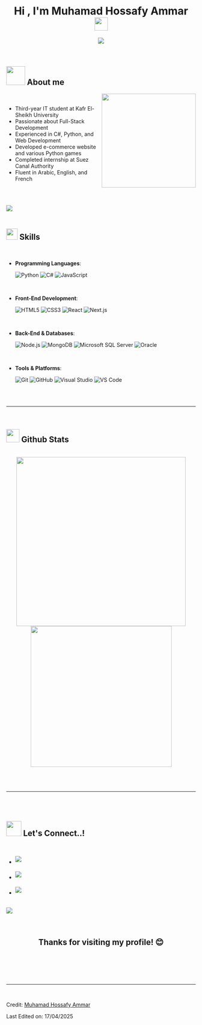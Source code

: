 <h1 align="center"><b>Hi , I'm Muhamad Hossafy Ammar </b><img src="https://media.giphy.com/media/hvRJCLFzcasrR4ia7z/giphy.gif" width="35"></h1>

<p align="center">
  <a href="https://github.com/DenverCoder1/readme-typing-svg"><img src="https://readme-typing-svg.herokuapp.com?font=Time+New+Roman&color=cyan&size=25&center=true&vCenter=true&width=600&height=100&lines=Software+Engineering+Student;Full-Stack+Developer;Python+and+C%23+Developer;Active+Learner;Love+to+code+and+create..<3"></a>
</p>

<br>

## <picture><img src="https://raw.githubusercontent.com/Tarikul-Islam-Anik/Animated-Fluent-Emojis/master/Emojis/Hand%20gestures/Waving%20Hand.png" width="50px"></picture> **About me**

<picture> <img align="right" src="https://i.gifer.com/origin/34/34338d26023e5515f6cc8969aa027bca_w200.gif" width="250px"></picture>

<br>

- Third-year IT student at Kafr El-Sheikh University
- Passionate about Full-Stack Development
- Experienced in C#, Python, and Web Development
- Developed e-commerce website and various Python games
- Completed internship at Suez Canal Authority
- Fluent in Arabic, English, and French

<br><br>

<img src="https://raw.githubusercontent.com/andreasbm/readme/master/assets/lines/colored.png"><br><br>

## <img src="https://raw.githubusercontent.com/Tarikul-Islam-Anik/Animated-Fluent-Emojis/master/Emojis/Objects/Hammer%20and%20Wrench.png" width="30"><b> Skills</b>
<br>

<p align="center">

- **Programming Languages**:
    
    ![Python](https://img.shields.io/badge/Python-3776AB?style=for-the-badge&logo=python&logoColor=white)
    ![C#](https://img.shields.io/badge/C%23-239120?style=for-the-badge&logo=c-sharp&logoColor=white)
    ![JavaScript](https://img.shields.io/badge/JavaScript-F7DF1E?style=for-the-badge&logo=javascript&logoColor=black)

<br>   
    
- **Front-End Development**:

   ![HTML5](https://img.shields.io/badge/HTML5-E34F26?style=for-the-badge&logo=html5&logoColor=white)
   ![CSS3](https://img.shields.io/badge/CSS3-1572B6?style=for-the-badge&logo=css3&logoColor=white)
   ![React](https://img.shields.io/badge/React-20232A?style=for-the-badge&logo=react&logoColor=61DAFB)
   ![Next.js](https://img.shields.io/badge/Next.js-000000?style=for-the-badge&logo=next.js&logoColor=white)

<br>

- **Back-End & Databases**:

    ![Node.js](https://img.shields.io/badge/Node.js-339933?style=for-the-badge&logo=nodedotjs&logoColor=white)
    ![MongoDB](https://img.shields.io/badge/MongoDB-4EA94B?style=for-the-badge&logo=mongodb&logoColor=white)
    ![Microsoft SQL Server](https://img.shields.io/badge/Microsoft%20SQL%20Server-CC2927?style=for-the-badge&logo=microsoft%20sql%20server&logoColor=white)
    ![Oracle](https://img.shields.io/badge/Oracle-F80000?style=for-the-badge&logo=oracle&logoColor=white)

<br>

- **Tools & Platforms**:

    ![Git](https://img.shields.io/badge/Git-F05032?style=for-the-badge&logo=git&logoColor=white)
    ![GitHub](https://img.shields.io/badge/GitHub-181717?style=for-the-badge&logo=github&logoColor=white)
    ![Visual Studio](https://img.shields.io/badge/Visual%20Studio-5C2D91?style=for-the-badge&logo=visual%20studio&logoColor=white)
    ![VS Code](https://img.shields.io/badge/VS%20Code-007ACC?style=for-the-badge&logo=visual%20studio%20code&logoColor=white)

</p>

<br>
<br>

-----

<br>

## <img src="https://raw.githubusercontent.com/Tarikul-Islam-Anik/Animated-Fluent-Emojis/master/Emojis/Activities/Bar%20Chart.png" width="35"><b> Github Stats </b>
<br>

<div align="center">

<a href="https://github.com/Muhamedhossafy/">
  <img src="https://github-readme-stats.vercel.app/api?username=Muhamedhossafy&show_icons=true&theme=radical" width="450"/>
  <img src="https://github-readme-stats.vercel.app/api/top-langs/?username=Muhamedhossafy&layout=compact&theme=radical" width="375"/>
</a>
</div>

<br>
<br>
<br>

-----

<br>
<br>

## <b> <img src="https://raw.githubusercontent.com/Tarikul-Islam-Anik/Animated-Fluent-Emojis/master/Emojis/Hand%20gestures/Handshake.png" width="40"> Let's Connect..!</b>
<br>
<div align='left'>

<ul>

<li>
<a href="https://linkedin.com/in/muhamad-ammar-18b427306" target="_blank">
<img src="https://img.shields.io/badge/LinkedIn-Muhamad_Ammar-0077B5?style=for-the-badge&logo=linkedin&logoColor=white" style="margin-bottom: 5px;"/>
</a>
</li>

<br>

<li>
<a href="mailto:Muhamad.ammar09001@qmail.com" target="_blank">
<img src="https://img.shields.io/badge/Gmail-Muhamad.Ammar-EA4335?style=for-the-badge&logo=gmail&logoColor=white" style="margin-bottom: 5px;" />
</a>
</li>

<br>

<li>
<a href="https://github.com/Muhamedhossafy" target="_blank">
<img src="https://img.shields.io/badge/GitHub-Muhamedhossafy-181717?style=for-the-badge&logo=github&logoColor=white" style="margin-bottom: 5px;"/>
</a>
</li>
	
</ul>
</div>

<br>
<img src="https://raw.githubusercontent.com/andreasbm/readme/master/assets/lines/colored.png">
<br>
<br>
<br>

<div align='center'>

## <b>Thanks for visiting my profile! 😊</b>

</div>
<br>
<br>
<br>
<br>

---

<br>

Credit: [Muhamad Hossafy Ammar](https://github.com/Muhamedhossafy)

Last Edited on: 17/04/2025
